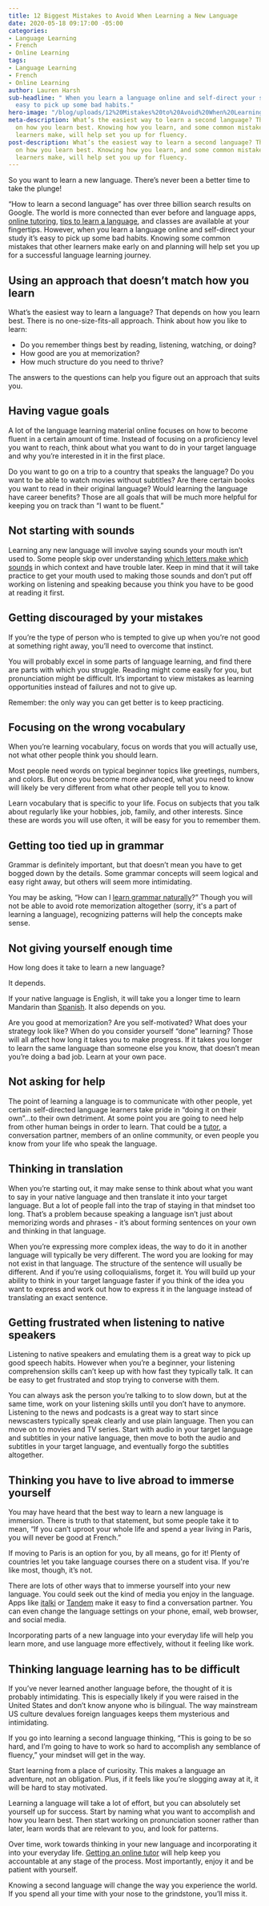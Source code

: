 ```yaml
---
title: 12 Biggest Mistakes to Avoid When Learning a New Language
date: 2020-05-18 09:17:00 -05:00
categories:
- Language Learning
- French
- Online Learning
tags:
- Language Learning
- French
- Online Learning
author: Lauren Harsh
sub-headline: " When you learn a language online and self-direct your study, it’s
  easy to pick up some bad habits."
hero-image: "/blog/uploads/12%20Mistakes%20to%20Avoid%20When%20Learning%20a%20New%20Language.png"
meta-description: What’s the easiest way to learn a second language? That depends
  on how you learn best. Knowing how you learn, and some common mistakes that other
  learners make, will help set you up for fluency.
post-description: What’s the easiest way to learn a second language? That depends
  on how you learn best. Knowing how you learn, and some common mistakes that other
  learners make, will help set you up for fluency.
---
```


So you want to learn a new language. There’s never been a better time to take the plunge!

“How to learn a second language” has over three billion search results on Google. The world is more connected than ever before and language apps, [online tutoring](https://www.wyzant.com/blog/online-learning-tool-video/), [tips to learn a language](https://www.wyzant.com/blog/how-to-learn-french/), and classes are available at your fingertips. However, when you learn a language online and self-direct your study it’s easy to pick up some bad habits. Knowing some common mistakes that other learners make early on and planning will help set you up for a successful language learning journey. 

## Using an approach that doesn’t match how you learn 

What’s the easiest way to learn a language? That depends on how you learn best. There is no one-size-fits-all approach. Think about how you like to learn:
* Do you remember things best by reading, listening, watching, or doing?
* How good are you at memorization?
* How much structure do you need to thrive? 

The answers to the questions can help you figure out an approach that suits you. 

## Having vague goals

A lot of the language learning material online focuses on how to become fluent in a certain amount of time. Instead of focusing on a proficiency level you want to reach, think about what you want to do in your target language and why you’re interested in it in the first place.

Do you want to go on a trip to a country that speaks the language? Do you want to be able to watch movies without subtitles? Are there certain books you want to read in their original language? Would learning the language have career benefits? Those are all goals that will be much more helpful for keeping you on track than “I want to be fluent.” 

## Not starting with sounds

Learning any new language will involve saying sounds your mouth isn’t used to. Some people skip over understanding [which letters make which sounds](https://www.wyzant.com/blog/french-pronunciation/) in which context and have trouble later. Keep in mind that it will take practice to get your mouth used to making those sounds and don’t put off working on listening and speaking because you think you have to be good at reading it first. 

## Getting discouraged by your mistakes

If you’re the type of person who is tempted to give up when you’re not good at something right away, you’ll need to overcome that instinct.

You will probably excel in some parts of language learning, and find there are parts with which you struggle. Reading might come easily for you, but pronunciation might be difficult. It’s important to view mistakes as learning opportunities instead of failures and not to give up.

Remember: the only way you can get better is to keep practicing. 

## Focusing on the wrong vocabulary

When you’re learning vocabulary, focus on words that you will actually use, not what other people think you should learn.

Most people need words on typical beginner topics like greetings, numbers, and colors. But once you become more advanced, what you need to know will likely be very different from what other people tell you to know.

Learn vocabulary that is specific to your life. Focus on subjects that you talk about regularly like your hobbies, job, family, and other interests. Since these are words you will use often, it will be easy for you to remember them. 

## Getting too tied up in grammar

Grammar is definitely important, but that doesn’t mean you have to get bogged down by the details. Some grammar concepts will seem logical and easy right away, but others will seem more intimidating.

You may be asking, “How can I [learn grammar naturally](https://www.wyzant.com/blog/french-grammar-basics/)?” Though you will not be able to avoid rote memorization altogether (sorry, it's a part of learning a language), recognizing patterns will help the concepts make sense. 

## Not giving yourself enough time

How long does it take to learn a new language?

It depends.

If your native language is English, it will take you a longer time to learn Mandarin than [Spanish](https://www.wyzant.com/blog/online-spanish-lessons/). It also depends on you. 

Are you good at memorization? Are you self-motivated? What does your strategy look like? When do you consider yourself “done” learning? Those will all affect how long it takes you to make progress. If it takes you longer to learn the same language than someone else you know, that doesn’t mean you’re doing a bad job. Learn at your own pace. 

## Not asking for help

The point of learning a language is to communicate with other people, yet certain self-directed language learners take pride in “doing it on their own”...to their own detriment. At some point you are going to need help from other human beings in order to learn. That could be a [tutor](https://www.wyzant.com/French_tutors.aspx), a conversation partner, members of an online community, or even people you know from your life who speak the language. 

## Thinking in translation 

When you’re starting out, it may make sense to think about what you want to say in your native language and then translate it into your target language. But a lot of people fall into the trap of staying in that mindset too long. That’s a problem because speaking a language isn’t just about memorizing words and phrases - it’s about forming sentences on your own and thinking in that language.

When you’re expressing more complex ideas, the way to do it in another language will typically be very different. The word you are looking for may not exist in that language. The structure of the sentence will usually be different. And if you’re using colloquialisms, forget it. You will build up your ability to think in your target language faster if you think of the idea you want to express and work out how to express it in the language instead of translating an exact sentence.  

## Getting frustrated when listening to native speakers

Listening to native speakers and emulating them is a great way to pick up good speech habits. However when you’re a beginner, your listening comprehension skills can’t keep up with how fast they typically talk. It can be easy to get frustrated and stop trying to converse with them.

You can always ask the person you’re talking to to slow down, but at the same time, work on your listening skills until you don’t have to anymore. Listening to the news and podcasts is a great way to start since newscasters typically speak clearly and use plain language. Then you can move on to movies and TV series. Start with audio in your target language and subtitles in your native language, then move to both the audio and subtitles in your target language, and eventually forgo the subtitles altogether. 

## Thinking you have to live abroad to immerse yourself

You may have heard that the best way to learn a new language is immersion. There is truth to that statement, but some people take it to mean, “If you can’t uproot your whole life and spend a year living in Paris, you will never be good at French.”

If moving to Paris is an option for you, by all means, go for it! Plenty of countries let you take language courses there on a student visa. If you're like most, though, it’s not. 

There are lots of other ways that to immerse yourself into your new language. You could seek out the kind of media you enjoy in the language. Apps like [italki](https://www.italki.com/) or [Tandem](https://www.tandem.net/) make it easy to find a conversation partner. You can even change the language settings on your phone, email, web browser, and social media.

Incorporating parts of a new language into your everyday life will help you learn more, and use language more effectively, without it feeling like work. 

## Thinking language learning has to be difficult

If you’ve never learned another language before, the thought of it is probably intimidating. This is especially likely if you were raised in the United States and don’t know anyone who is bilingual. The way mainstream US culture devalues foreign languages keeps them mysterious and intimidating.

If you go into learning a second language thinking, “This is going to be so hard, and I’m going to have to work so hard to accomplish any semblance of fluency,” your mindset will get in the way.

Start learning from a place of curiosity. This makes a language an adventure, not an obligation. Plus, if it feels like you’re slogging away at it, it will be hard to stay motivated. 

Learning a language will take a lot of effort, but you can absolutely set yourself up for success. Start by naming what you want to accomplish and how you learn best. Then start working on pronunciation sooner rather than later, learn words that are relevant to you, and look for patterns.

Over time, work towards thinking in your new language and incorporating it into your everyday life. [Getting an online tutor](https://www.wyzant.com/Spanish_tutors.aspx) will help keep you accountable at any stage of the process. Most importantly, enjoy it and be patient with yourself.

Knowing a second language will change the way you experience the world. If you spend all your time with your nose to the grindstone, you’ll miss it.

